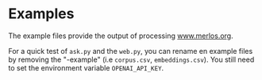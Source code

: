 # Examples

The example files provide the output of processing www.merlos.org. 

For a quick test of `ask.py` and the `web.py`, you can rename en example files by removing the "-example" (i.e `corpus.csv`, `embeddings.csv`).
You still need to set the environment variable `OPENAI_API_KEY`.
